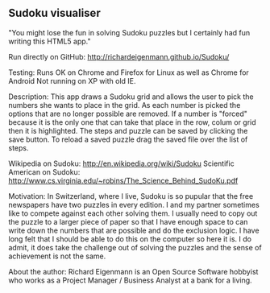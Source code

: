 Sudoku visualiser
-----------------

"You might lose the fun in solving Sudoku puzzles 
but I certainly had fun writing this HTML5 app."


Run directly on GitHub: http://richardeigenmann.github.io/Sudoku/

Testing: Runs OK on Chrome and Firefox for Linux as well as Chrome for Android
Not running on XP with old IE.

Description: This app draws a Sudoku grid and allows the user to pick the numbers 
she wants to place in the grid. As each number is picked the options 
that are no longer possible are removed. If a number is "forced" because it
is the only one that can take that place in the row, colum or grid then 
it is highlighted. 
The steps and puzzle can be saved by clicking the save button. To reload
a saved puzzle drag the saved file over the list of steps.


Wikipedia on Sudoku: http://en.wikipedia.org/wiki/Sudoku 
Scientific American on Sudoku: http://www.cs.virginia.edu/~robins/The_Science_Behind_SudoKu.pdf

Motivation: In Switzerland, where I live, Sudoku is so pupular that the
free newspapers have two puzzles in every edition. I and my partner sometimes
like to compete against each other solving them. I usually need to copy 
out the puzzle to a larger piece of paper so that I have enough space to 
can write down the numbers that are possible and do the exclusion logic. I have
long felt that I should be able to do this on the computer so here it is. I do 
admit, it does take the challenge out of solving the puzzles and the sense of
achievement is not the same. 

About the author: Richard Eigenmann is an Open Source Software hobbyist who works
as a Project Manager / Business Analyst at a bank for a living.


